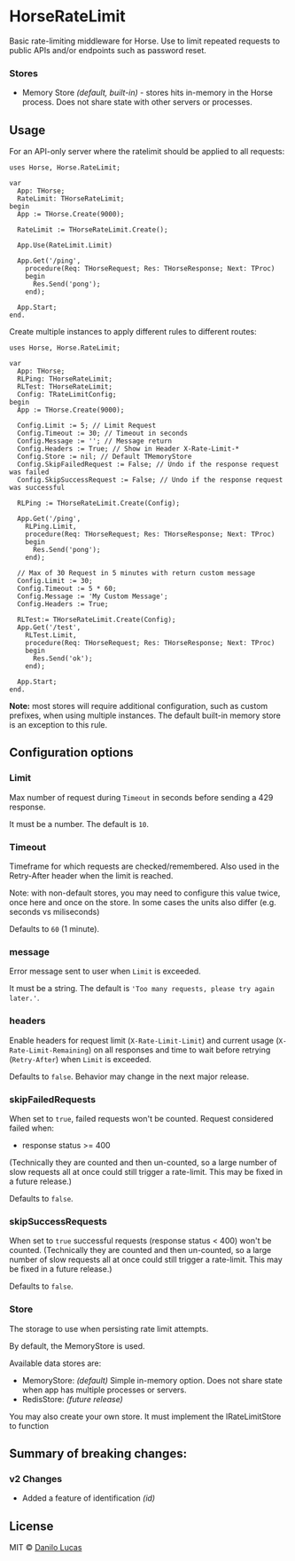 # HorseRateLimit

Basic rate-limiting middleware for Horse. Use to limit repeated requests to public APIs and/or endpoints such as password reset.

### Stores

- Memory Store _(default, built-in)_ - stores hits in-memory in the Horse process. Does not share state with other servers or processes.

## Usage

For an API-only server where the ratelimit should be applied to all requests:

```delphi
uses Horse, Horse.RateLimit;
  
var
  App: THorse;
  RateLimit: THorseRateLimit;
begin
  App := THorse.Create(9000);
  
  RateLimit := THorseRateLimit.Create();

  App.Use(RateLimit.Limit)

  App.Get('/ping',    
    procedure(Req: THorseRequest; Res: THorseResponse; Next: TProc)
    begin
      Res.Send('pong');
    end);
    
  App.Start;
end.
```

Create multiple instances to apply different rules to different routes:

```delphi
uses Horse, Horse.RateLimit;
  
var
  App: THorse;
  RLPing: THorseRateLimit;
  RLTest: THorseRateLimit;
  Config: TRateLimitConfig;
begin
  App := THorse.Create(9000);

  Config.Limit := 5; // Limit Request
  Config.Timeout := 30; // Timeout in seconds
  Config.Message := ''; // Message return
  Config.Headers := True; // Show in Header X-Rate-Limit-*
  Config.Store := nil; // Default TMemoryStore
  Config.SkipFailedRequest := False; // Undo if the response request was failed
  Config.SkipSuccessRequest := False; // Undo if the response request was successful

  RLPing := THorseRateLimit.Create(Config);

  App.Get('/ping',
    RLPing.Limit,
    procedure(Req: THorseRequest; Res: THorseResponse; Next: TProc)
    begin
      Res.Send('pong');
    end);

  // Max of 30 Request in 5 minutes with return custom message
  Config.Limit := 30;
  Config.Timeout := 5 * 60;
  Config.Message := 'My Custom Message';
  Config.Headers := True;

  RLTest:= THorseRateLimit.Create(Config);
  App.Get('/test',
    RLTest.Limit,
    procedure(Req: THorseRequest; Res: THorseResponse; Next: TProc)
    begin
      Res.Send('ok');
    end);

  App.Start;
end.
```

**Note:** most stores will require additional configuration, such as custom prefixes, when using multiple instances. The default built-in memory store is an exception to this rule.

## Configuration options

### Limit

Max number of request during `Timeout` in seconds before sending a 429 response.

It must be a number. The default is `10`.

### Timeout

Timeframe for which requests are checked/remembered. Also used in the Retry-After header when the limit is reached.

Note: with non-default stores, you may need to configure this value twice, once here and once on the store. In some cases the units also differ (e.g. seconds vs miliseconds)

Defaults to `60` (1 minute).

### message

Error message sent to user when `Limit` is exceeded.

It must be a string. The default is `'Too many requests, please try again later.'`.

### headers

Enable headers for request limit (`X-Rate-Limit-Limit`) and current usage (`X-Rate-Limit-Remaining`) on all responses and time to wait before retrying (`Retry-After`) when `Limit` is exceeded.

Defaults to `false`. Behavior may change in the next major release.

### skipFailedRequests

When set to `true`, failed requests won't be counted. Request considered failed when:

- response status >= 400

(Technically they are counted and then un-counted, so a large number of slow requests all at once could still trigger a rate-limit. This may be fixed in a future release.)

Defaults to `false`.

### skipSuccessRequests

When set to `true` successful requests (response status < 400) won't be counted.
(Technically they are counted and then un-counted, so a large number of slow requests all at once could still trigger a rate-limit. This may be fixed in a future release.)

Defaults to `false`.

### Store

The storage to use when persisting rate limit attempts.

By default, the MemoryStore is used.

Available data stores are:

- MemoryStore: _(default)_ Simple in-memory option. Does not share state when app has multiple processes or servers.
- RedisStore: _(future release)_

You may also create your own store. It must implement the IRateLimitStore to function

## Summary of breaking changes:

### v2 Changes

- Added a feature of identification _(id)_

## License

MIT © [Danilo Lucas](https://github.com/DaniloLucas-DLIO/)
